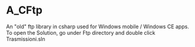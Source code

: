 # A_CFtp
An "old" ftp library in csharp used for Windows mobile / Windows CE apps.
To open the Solution, go under Ftp directory and double click Trasmissioni.sln
